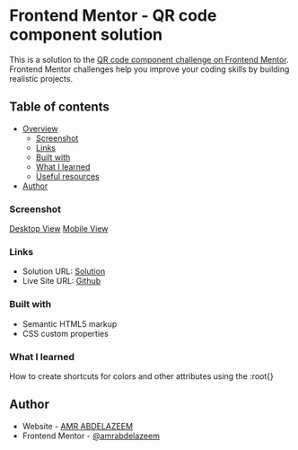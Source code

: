 # Frontend Mentor - QR code component solution

This is a solution to the [QR code component challenge on Frontend Mentor](https://www.frontendmentor.io/challenges/qr-code-component-iux_sIO_H). Frontend Mentor challenges help you improve your coding skills by building realistic projects. 

## Table of contents

- [Overview](#overview)
  - [Screenshot](#screenshot)
  - [Links](#links)
  - [Built with](#built-with)
  - [What I learned](#what-i-learned)
  - [Useful resources](#useful-resources)
- [Author](#author)




### Screenshot

[Desktop View](https://i.imgur.com/irzSE8W.jpeg)
[Mobile View](https://i.imgur.com/vGTVPXk.jpeg)

### Links

- Solution URL: [Solution](https://www.frontendmentor.io/solutions/qr-code-component-sw7aMO8dub)
- Live Site URL: [Github](https://amrmabdelazeem.github.io/QR-Code-Component/)

### Built with

- Semantic HTML5 markup
- CSS custom properties


### What I learned

How to create shortcuts for colors and other attributes using the :root{}


## Author

- Website - [AMR ABDELAZEEM](https://github.com/amrmabdelazeem)
- Frontend Mentor - [@amrabdelazeem](https://www.frontendmentor.io/profile/amrabdelazeem)

